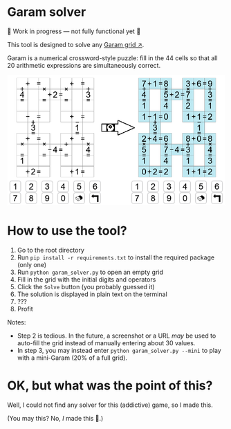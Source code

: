 # Garam solver
🚧 Work in progress — not fully functional yet 🚧

This tool is designed to solve any <a href="https://www.garamgame.com/garam/garam_en_ligne/master/index.html">Garam grid ↗</a>.

Garam is a numerical crossword-style puzzle: fill in the 44 cells so that all 20 arithmetic expressions are simultaneously correct.

<img src="img/grid_in_out_example.png" alt="Garam grid illustration" width="690"/> <!-- nice x10 -->


# How to use the tool?
1. Go to the root directory
2. Run ```pip install -r requirements.txt``` to install the required package (only one)
3. Run ```python garam_solver.py``` to open an empty grid
2. Fill in the grid with the initial digits and operators
3. Click the ```Solve``` button (you probably guessed it)
4. The solution is displayed in plain text on the terminal
5. ???
6. Profit

Notes:
- Step 2 is tedious. In the future, a screenshot or a URL _may_ be used to auto-fill the grid instead of manually entering about 30 values.
- In step 3, you may instead enter ```python garam_solver.py --mini``` to play with a mini-Garam (20% of a full grid).

# OK, but what was the point of this?
Well, I could not find any solver for this (addictive) game, so I made this.

(You may this? No, _I_ made this 🙂.)
